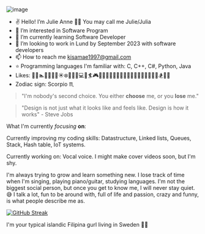 ![image](https://www.clipartmax.com/png/middle/213-2139337_transparent-gif-kawaii-pixel-bow-transparent.png)

- :v: Hello! I’m Julie Anne :purple_heart::cherry_blossom: You may call me Julie/Julia
- 👀 I’m interested in Software Program
- 🌱 I’m currently learning Software Developer
- 💞️ I’m looking to work in Lund by September 2023 with software developers
- 📫 How to reach me kisamae1997@gmail.com
- :star: Programming languages I'm familiar with: C, C++, C#, Python, Java
- Likes: :microphone::dancer::swimmer::nail_care::musical_keyboard::cat::dog::sunny::snowflake::panda_face::dolphin::cherry_blossom::computer::bowling::surfer::video_game::gem::guitar::lipstick::high_heel::dress::purse::tropical_drink::car::house_with_garden::japanese_castle::bridge_at_night::ferris_wheel::doughnut::banana::fries::pizza::fishing_pole_and_fish::snowboarder::penguin::hamster:
- Zodiac sign: Scorpio :scorpius:

> "I'm nobody's second choice. You either __choose__ me, or you __lose__ me."

> "Design is not just what it looks like and feels like. Design is how it works" - Steve Jobs



What I'm currently _focusing_ __on__:

Currently improving my coding skills: Datastructure, Linked lists, Queues, Stack, Hash table, IoT systems.

Currently working on: Vocal voice. I might make cover videos soon, but I'm shy.

I'm always trying to grow and learn something new. I lose track of time when I'm singing, playing piano/guitar, studying languages. I'm not the biggest social person, but once you get to know me, I will never stay quiet. :sweat_smile: I talk a lot, fun to be around with, full of life and passion, crazy and funny, is what people describe me as.

<!-- Stats -->
[![GitHub Streak](https://github-readme-streak-stats.herokuapp.com?user=Julieanna97&theme=midnight-purple)](https://git.io/streak-stats)

I'm your typical islandic Filipina gurl living in Sweden :cherry_blossom::ribbon:
